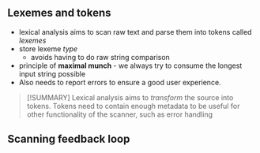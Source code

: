 ## Lexemes and tokens 
- lexical analysis aims to scan raw text and parse them into tokens called *lexemes*
- store lexeme *type* 
	- avoids having to do raw string comparison
- principle of **maximal munch** - we always try to consume the longest input string possible
- Also needs to report errors to ensure a good user experience.

> [!SUMMARY]
> Lexical analysis aims to *transform* the source into tokens. 
> Tokens need to contain enough metadata to be useful for other functionality of the scanner, such as error handling

## Scanning feedback loop 
